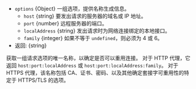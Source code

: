 <!-- YAML
added: v0.11.4
-->

* `options` {Object} 一组选项，提供名称生成信息。
  * `host` {string} 要发出请求的服务器的域名或 IP 地址。
  * `port` {number} 远程服务器的端口。
  * `localAddress` {string} 发出请求时为网络连接绑定的本地接口。
  * `family` {integer} 如果不等于 `undefined`，则必须为 4 或 6。
* 返回: {string}

获取一组请求选项的唯一名称，以确定是否可以重用连接。 
对于 HTTP 代理，它返回 `host:port:localAddress` 或 `host:port:localAddress:family`。 
对于 HTTPS 代理，该名称包括 CA、证书、密码、以及其他确定套接字可重用性的特定于 HTTPS/TLS 的选项。

